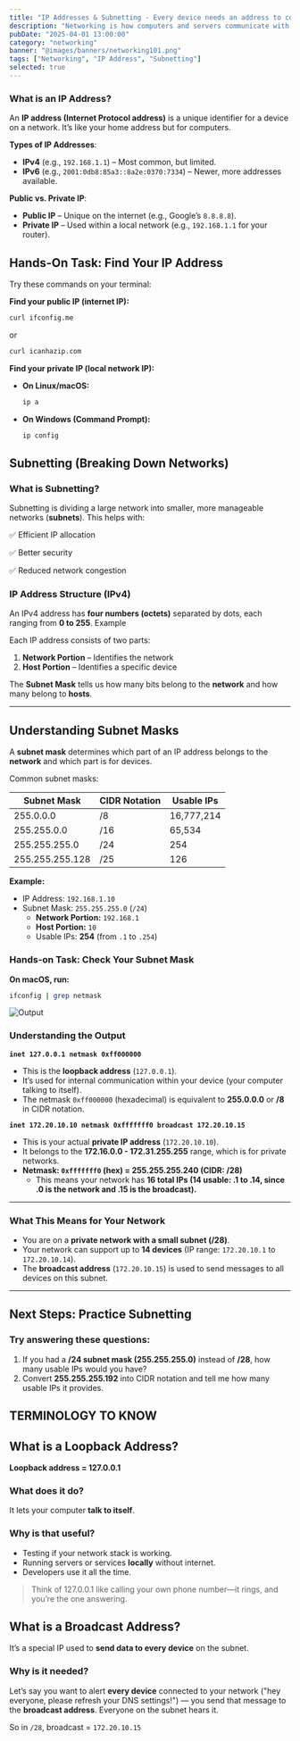 ```yaml
---
title: "IP Addresses & Subnetting - Every device needs an address to communicate"
description: "Networking is how computers and servers communicate with each other over the Internet or a private network. It’s like a postal system for data—your data (letters) needs an address (IP) and a path (routes) to reach its destination."
pubDate: "2025-04-01 13:00:00"
category: "networking"
banner: "@images/banners/networking101.png"
tags: ["Networking", "IP Address", "Subnetting"]
selected: true
---
```



### **What is an IP Address?**

An **IP address (Internet Protocol address)** is a unique identifier for a device on a network. It’s like your home address but for computers.

**Types of IP Addresses**:

- **IPv4** (e.g., `192.168.1.1`) – Most common, but limited.
- **IPv6** (e.g., `2001:0db8:85a3::8a2e:0370:7334`) – Newer, more addresses available.

**Public vs. Private IP**:

- **Public IP** – Unique on the internet (e.g., Google’s `8.8.8.8`).
- **Private IP** – Used within a local network (e.g., `192.168.1.1` for your router).

## **Hands-On Task: Find Your IP Address**

Try these commands on your terminal:

**Find your public IP (internet IP):**

```bash
curl ifconfig.me
```

or

```bash
curl icanhazip.com
```

**Find your private IP (local network IP):**

- **On Linux/macOS:**
    
    ```bash
    ip a
    ```
    
- **On Windows (Command Prompt):**
    
    ```bash
    ip config
    ```
    

## Subnetting (Breaking Down Networks)

### What is Subnetting?

Subnetting is dividing a large network into smaller, more manageable networks (**subnets**). This helps with:

✅ Efficient IP allocation

✅ Better security

✅ Reduced network congestion

### IP Address Structure (IPv4)

An IPv4 address has **four numbers (octets)** separated by dots, each ranging from **0 to 255**. Example

Each IP address consists of two parts:

1. **Network Portion** – Identifies the network
2. **Host Portion** – Identifies a specific device

The **Subnet Mask** tells us how many bits belong to the **network** and how many belong to **hosts**.

---

## **Understanding Subnet Masks**

A **subnet mask** determines which part of an IP address belongs to the **network** and which part is for devices.

Common subnet masks:

| **Subnet Mask** | **CIDR Notation** | **Usable IPs** |
| --- | --- | --- |
| 255.0.0.0 | /8 | 16,777,214 |
| 255.255.0.0 | /16 | 65,534 |
| 255.255.255.0 | /24 | 254 |
| 255.255.255.128 | /25 | 126 |

**Example:**

- IP Address: `192.168.1.10`
- Subnet Mask: `255.255.255.0` (`/24`)
    - **Network Portion:** `192.168.1`
    - **Host Portion:** `10`
    - Usable IPs: **254** (from `.1` to `.254`)

### Hands-on Task: Check Your Subnet Mask

**On macOS, run:**

```bash
ifconfig | grep netmask
```

![Output](@images/posts/Networking/output.png)

### **Understanding the Output**

**`inet 127.0.0.1 netmask 0xff000000`**

- This is the **loopback address** (`127.0.0.1`).
- It’s used for internal communication within your device (your computer talking to itself).
- The netmask `0xff000000` (hexadecimal) is equivalent to **255.0.0.0** or **/8** in CIDR notation.

**`inet 172.20.10.10 netmask 0xfffffff0 broadcast 172.20.10.15`**

- This is your actual **private IP address** (`172.20.10.10`).
- It belongs to the **172.16.0.0 - 172.31.255.255** range, which is for private networks.
- **Netmask: `0xfffffff0` (hex) = 255.255.255.240 (CIDR: /28)**
    - This means your network has **16 total IPs (14 usable: .1 to .14, since .0 is the network and .15 is the broadcast).**

---

### **What This Means for Your Network**

- You are on a **private network with a small subnet (/28)**.
- Your network can support up to **14 devices** (IP range: `172.20.10.1` to `172.20.10.14`).
- The **broadcast address** (`172.20.10.15`) is used to send messages to all devices on this subnet.

---

## **Next Steps: Practice Subnetting**

### **Try answering these questions:**

1. If you had a **/24 subnet mask (255.255.255.0)** instead of **/28**, how many usable IPs would you have?
2. Convert **255.255.255.192** into CIDR notation and tell me how many usable IPs it provides.

## TERMINOLOGY TO KNOW

## What is a Loopback Address?

**Loopback address = 127.0.0.1**

### What does it do?

It lets your computer **talk to itself**.

### Why is that useful?

- Testing if your network stack is working.
- Running servers or services **locally** without internet.
- Developers use it all the time.

> Think of 127.0.0.1 like calling your own phone number—it rings, and you’re the one answering.
> 

## What is a Broadcast Address?

It’s a special IP used to **send data to every device** on the subnet.

### Why is it needed?

Let’s say you want to alert **every device** connected to your network ("hey everyone, please refresh your DNS settings!") — you send that message to the **broadcast address**. Everyone on the subnet hears it.

So in `/28`, broadcast = `172.20.10.15`